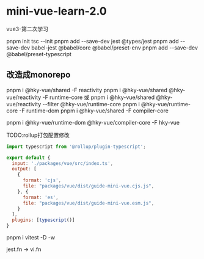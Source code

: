 # mini-vue-learn-2.0
vue3-第二次学习

pnpm init
tsc --init
pnpm add --save-dev jest @types/jest
pnpm add --save-dev babel-jest @babel/core @babel/preset-env
pnpm add --save-dev @babel/preset-typescript


## ​改造成monorepo

pnpm i @hky-vue/shared -F reactivity
pnpm i @hky-vue/shared @hky-vue/reactivity -F runtime-core  或  pnpm i @hky-vue/shared @hky-vue/reactivity --filter @hky-vue/runtime-core
pnpm i @hky-vue/runtime-core -F runtime-dom
pnpm i @hky-vue/shared -F compiler-core

pnpm i @hky-vue/runtime-dom @hky-vue/compiler-core -F hky-vue



TODO:rollup打包配置修改

```js
import typescript from '@rollup/plugin-typescript';

export default {
  input: './packages/vue/src/index.ts',
  output: [
    {
      format: 'cjs',
      file: "packages/vue/dist/guide-mini-vue.cjs.js",
    }, {
      format: 'es',
      file: "packages/vue/dist/guide-mini-vue.esm.js",
    }
  ],
  plugins: [typescript()]
}
```

pnpm i vitest -D -w

jest.fn -> vi.fn

